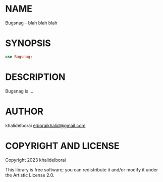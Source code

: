 NAME
====

Bugsnag - blah blah blah

SYNOPSIS
========

```raku
use Bugsnag;
```

DESCRIPTION
===========

Bugsnag is ...

AUTHOR
======

khalidelborai <elboraikhalid@gmail.com>

COPYRIGHT AND LICENSE
=====================

Copyright 2023 khalidelborai

This library is free software; you can redistribute it and/or modify it under the Artistic License 2.0.

